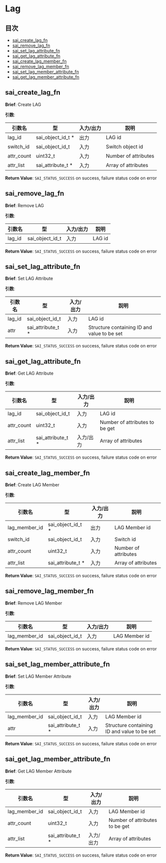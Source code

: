 # Lag
## 目次

- [sai_create_lag_fn](#sai_create_lag_fn)
- [sai_remove_lag_fn](#sai_remove_lag_fn)
- [sai_set_lag_attribute_fn](#sai_set_lag_attribute_fn)
- [sai_get_lag_attribute_fn](#sai_get_lag_attribute_fn)
- [sai_create_lag_member_fn](#sai_create_lag_member_fn)
- [sai_remove_lag_member_fn](#sai_remove_lag_member_fn)
- [sai_set_lag_member_attribute_fn](#sai_set_lag_member_attribute_fn)
- [sai_get_lag_member_attribute_fn](#sai_get_lag_member_attribute_fn)



## sai_create_lag_fn
**Brief**: Create LAG

**引数**:

| 引数名 | 型 | 入力/出力 | 説明 |
|--------|----------|-----------|------|
| lag_id | sai_object_id_t * | 出力 | LAG id |
| switch_id | sai_object_id_t | 入力 | Switch object id |
| attr_count | uint32_t | 入力 | Number of attributes |
| attr_list | sai_attribute_t * | 入力 | Array of attributes |

**Return Value**: `SAI_STATUS_SUCCESS` on success, failure status code on error


## sai_remove_lag_fn
**Brief**: Remove LAG

**引数**:

| 引数名 | 型 | 入力/出力 | 説明 |
|--------|----------|-----------|------|
| lag_id | sai_object_id_t | 入力 | LAG id |

**Return Value**: `SAI_STATUS_SUCCESS` on success, failure status code on error


## sai_set_lag_attribute_fn
**Brief**: Set LAG Attribute

**引数**:

| 引数名 | 型 | 入力/出力 | 説明 |
|--------|----------|-----------|------|
| lag_id | sai_object_id_t | 入力 | LAG id |
| attr | sai_attribute_t * | 入力 | Structure containing ID and value to be set |

**Return Value**: `SAI_STATUS_SUCCESS` on success, failure status code on error


## sai_get_lag_attribute_fn
**Brief**: Get LAG Attribute

**引数**:

| 引数名 | 型 | 入力/出力 | 説明 |
|--------|----------|-----------|------|
| lag_id | sai_object_id_t | 入力 | LAG id |
| attr_count | uint32_t | 入力 | Number of attributes to be get |
| attr_list | sai_attribute_t * | 入力/出力 | Array of attributes |

**Return Value**: `SAI_STATUS_SUCCESS` on success, failure status code on error


## sai_create_lag_member_fn
**Brief**: Create LAG Member

**引数**:

| 引数名 | 型 | 入力/出力 | 説明 |
|--------|----------|-----------|------|
| lag_member_id | sai_object_id_t * | 出力 | LAG Member id |
| switch_id | sai_object_id_t | 入力 | Switch id |
| attr_count | uint32_t | 入力 | Number of attributes |
| attr_list | sai_attribute_t * | 入力 | Array of attributes |

**Return Value**: `SAI_STATUS_SUCCESS` on success, failure status code on error


## sai_remove_lag_member_fn
**Brief**: Remove LAG Member

**引数**:

| 引数名 | 型 | 入力/出力 | 説明 |
|--------|----------|-----------|------|
| lag_member_id | sai_object_id_t | 入力 | LAG Member id |

**Return Value**: `SAI_STATUS_SUCCESS` on success, failure status code on error


## sai_set_lag_member_attribute_fn
**Brief**: Set LAG Member Attribute

**引数**:

| 引数名 | 型 | 入力/出力 | 説明 |
|--------|----------|-----------|------|
| lag_member_id | sai_object_id_t | 入力 | LAG Member id |
| attr | sai_attribute_t * | 入力 | Structure containing ID and value to be set |

**Return Value**: `SAI_STATUS_SUCCESS` on success, failure status code on error


## sai_get_lag_member_attribute_fn
**Brief**: Get LAG Member Attribute

**引数**:

| 引数名 | 型 | 入力/出力 | 説明 |
|--------|----------|-----------|------|
| lag_member_id | sai_object_id_t | 入力 | LAG Member id |
| attr_count | uint32_t | 入力 | Number of attributes to be get |
| attr_list | sai_attribute_t * | 入力/出力 | Array of attributes |

**Return Value**: `SAI_STATUS_SUCCESS` on success, failure status code on error


